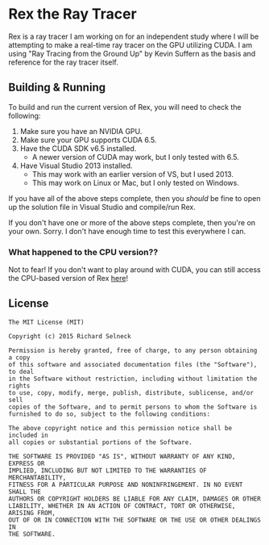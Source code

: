# Rex the Ray Tracer

Rex is a ray tracer I am working on for an independent study where I will
be attempting to make a real-time ray tracer on the GPU utilizing CUDA. I
am using "Ray Tracing from the Ground Up" by Kevin Suffern as the basis and
reference for the ray tracer itself.

## Building & Running

To build and run the current version of Rex, you will need to check the
following:

1.   Make sure you have an NVIDIA GPU.
2.   Make sure your GPU supports CUDA 6.5.
3.   Have the CUDA SDK v6.5 installed.
     * A newer version of CUDA may work, but I only tested with 6.5.
4.   Have Visual Studio 2013 installed.
     * This may work with an earlier version of VS, but I used 2013.
     * This may work on Linux or Mac, but I only tested on Windows.

If you have all of the above steps complete, then you *should* be fine
to open up the solution file in Visual Studio and compile/run Rex.

If you don't have one or more of the above steps complete, then you're on
your own. Sorry. I don't have enough time to test this everywhere I can.

### What happened to the CPU version??

Not to fear! If you don't want to play around with CUDA, you can still
access the CPU-based version of Rex [here](https://github.com/fastinvsqrt/rex/tree/CPU)!

## License

```
The MIT License (MIT)

Copyright (c) 2015 Richard Selneck

Permission is hereby granted, free of charge, to any person obtaining a copy
of this software and associated documentation files (the "Software"), to deal
in the Software without restriction, including without limitation the rights
to use, copy, modify, merge, publish, distribute, sublicense, and/or sell
copies of the Software, and to permit persons to whom the Software is
furnished to do so, subject to the following conditions:

The above copyright notice and this permission notice shall be included in
all copies or substantial portions of the Software.

THE SOFTWARE IS PROVIDED "AS IS", WITHOUT WARRANTY OF ANY KIND, EXPRESS OR
IMPLIED, INCLUDING BUT NOT LIMITED TO THE WARRANTIES OF MERCHANTABILITY,
FITNESS FOR A PARTICULAR PURPOSE AND NONINFRINGEMENT. IN NO EVENT SHALL THE
AUTHORS OR COPYRIGHT HOLDERS BE LIABLE FOR ANY CLAIM, DAMAGES OR OTHER
LIABILITY, WHETHER IN AN ACTION OF CONTRACT, TORT OR OTHERWISE, ARISING FROM,
OUT OF OR IN CONNECTION WITH THE SOFTWARE OR THE USE OR OTHER DEALINGS IN
THE SOFTWARE.
```